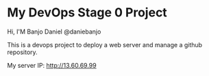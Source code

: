 # My DevOps Stage 0 Project
Hi, I'M Banjo Daniel  @daniebanjo

This is a devops project to deploy a web server and manage a github repository.

My server IP: http://13.60.69.99

